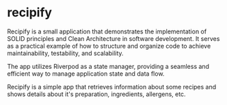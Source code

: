 # recipify
Recipify is a small application that demonstrates the implementation of SOLID principles and Clean Architecture in software development. It serves as a practical example of how to structure and organize code to achieve maintainability, testability, and scalability.

The app utilizes Riverpod as a state manager, providing a seamless and efficient way to manage application state and data flow.

Recipify is a simple app that retrieves information about some recipes and shows details about it's preparation, ingredients, allergens, etc.
 

